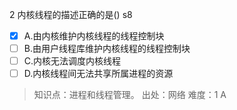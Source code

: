 2
内核线程的描述正确的是() s8
- [x] A.由内核维护内核线程的线程控制块
- [ ] B.由用户线程库维护内核线程的线程控制块
- [ ] C.内核无法调度内核线程
- [ ] D.内核线程间无法共享所属进程的资源

> 知识点：进程和线程管理。
> 出处：网络
> 难度：1
> A
